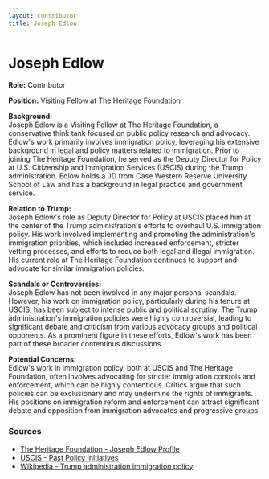 ```yaml
---
layout: contributor
title: Joseph Edlow
---
```


# Joseph Edlow

**Role:** Contributor

**Position:** Visiting Fellow at The Heritage Foundation

**Background:**  
Joseph Edlow is a Visiting Fellow at The Heritage Foundation, a conservative think tank focused on public policy research and advocacy. Edlow's work primarily involves immigration policy, leveraging his extensive background in legal and policy matters related to immigration. Prior to joining The Heritage Foundation, he served as the Deputy Director for Policy at U.S. Citizenship and Immigration Services (USCIS) during the Trump administration. Edlow holds a JD from Case Western Reserve University School of Law and has a background in legal practice and government service.

**Relation to Trump:**  
Joseph Edlow's role as Deputy Director for Policy at USCIS placed him at the center of the Trump administration's efforts to overhaul U.S. immigration policy. His work involved implementing and promoting the administration's immigration priorities, which included increased enforcement, stricter vetting processes, and efforts to reduce both legal and illegal immigration. His current role at The Heritage Foundation continues to support and advocate for similar immigration policies.

**Scandals or Controversies:**  
Joseph Edlow has not been involved in any major personal scandals. However, his work on immigration policy, particularly during his tenure at USCIS, has been subject to intense public and political scrutiny. The Trump administration's immigration policies were highly controversial, leading to significant debate and criticism from various advocacy groups and political opponents. As a prominent figure in these efforts, Edlow's work has been part of these broader contentious discussions.

**Potential Concerns:**  
Edlow's work in immigration policy, both at USCIS and The Heritage Foundation, often involves advocating for stricter immigration controls and enforcement, which can be highly contentious. Critics argue that such policies can be exclusionary and may undermine the rights of immigrants. His positions on immigration reform and enforcement can attract significant debate and opposition from immigration advocates and progressive groups.

### Sources
- [The Heritage Foundation - Joseph Edlow Profile](https://www.heritage.org/staff/joseph-edlow)
- [USCIS - Past Policy Initiatives](https://www.uscis.gov/policy-and-law)
- [Wikipedia - Trump administration immigration policy](https://en.wikipedia.org/wiki/Trump_administration_immigration_policy)
